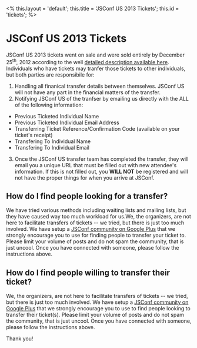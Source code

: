 <%
this.layout = 'default';
this.title = 'JSConf US 2013 Tickets';
this.id = 'tickets';
%>


# JSConf US 2013 Tickets

JSConf US 2013 tickets went on sale and were sold entirely by December 25<sup>th</sup>, 2012 according to the well [detailed description available here](http://2013.jsconf.us/how-to-ticket). Individuals who have tickets may tranfer those tickets to other individuals, but both parties are responsibile for:

1. Handling all finanical transfer details between themselves. JSConf US will not have any part in the financial matters of the transfer.
2. Notifying JSConf US of the tranfser by emailing us directly with the ALL of the following information:
  * Previous Ticketed Individual Name
  * Previous Ticketed Individual Email Address
  * Transferring Ticket Reference/Confirmation Code (available on your ticket's receipt)
  * Transfering To Individual Name
  * Transfering To Individual Email
3. Once the JSConf US transfer team has completed the transfer, they will email you a unique URL that must be filled out with new attendee's information. If this is not filled out, you **WILL NOT** be registered and will not have the proper things for when you arrive at JSConf.

## How do I find people looking for a transfer?

We have tried various methods including waiting lists and mailing lists, but they have caused way too much workload for us.We, the organizers, are not here to facilitate transfers of tickets -- we tried, but there is just too much involved. We have setup a [JSConf community on Google Plus](https://plus.google.com/communities/108690140179099971045) that we strongly encourage you to use for finding people to transfer your ticket to. Please limit your volume of posts and do not spam the community, that is just uncool. Once you have connected with someone, please follow the instructions above.


## How do I find people willing to transfer their ticket?

We, the organizers, are not here to facilitate transfers of tickets -- we tried, but there is just too much involved. We have setup a [JSConf community on Google Plus](https://plus.google.com/communities/108690140179099971045) that we strongly encourage you to use to find people looking to transfer their ticket(s). Please limit your volume of posts and do not spam the community, that is just uncool. Once you have connected with someone, please follow the instructions above.

Thank you!